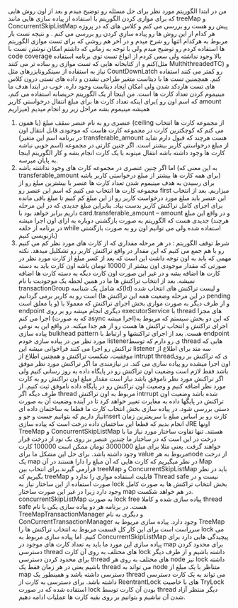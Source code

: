 من در ابتدا الگوریتم مورد نظر برای حل مسئله رو توضیح میدم و بعد از اون روش هایی که برای موازی کردن الگوریتم با استفاده از پیاده سازی هایی مانند treeMap  و  ConcurrentSkipListMap   پیش رو هست رو بررسی می کنم  و کلاس  های که در پروژه هر کدام از این روش ها رو پیاده سازی کردن رو بررسی می کنم . و نتیجه تست بار مربوط به هرکدام ائنها رو شرح میدم و در آخر هم  روشی که برای تست موازی الگوریتم ها استفاده کردم رو توضیح میدم ولی با توجه به زمانی که داشتم امکان نوشتن تست با code coverage بالا وجود نداشته ولی سعی کردم از انواع تست توی برنامه استفاده کنم و از کتابخانه هایی که تست موازی رو ساده تر می کنند(مثل MulthithreadedTC) و نیاز به استفاده از سینکرونایزرهای مثل CountDownLatch رو کمتر می کنند  استفاده کنم. همچمنین تست ها با دیتاست متغیر طراحی نشدن و داده  های تستی درون کلاس های تست هاردکد شدن ولی امکان ایجاد دیتاست وجود داره.
خوب در ایتدا هدف ما مینیموم کردن تعداد کارت ها است. من اینجا از یک الگوریتم حریصانه استفاده می کنم، برای اینکه تعداد کارت ها برای مبلغ انتفال درخواستی کاربر( که اسم اون رو amount میزاریم) همیشه مینیموم بشه مراحل زیر رو انجام میدیم
1.	عنصری رو به نام عنصر سقف مبلغ (یا همون (ceiling از مجموعه کارت ها انتخاب می کنم که کوچکترین کارت در مجموعه کارت هاست که موجودی قابل انتقال اون (در برنامه اسم این متغیر transferable_amount هست هرچند که قبول دارم شاید اسم خوبی نباشه) از مبلغ درخواستی کاربر بیشتر است. اگر چنین کارتی در مجموعه کارت ها وجود داشته باشه انتقال میتونه با یک کارت انجام بشه  و کار الگوریتم اینجا به پایان میرسه.
2.	اما اگر چنین عنصری در مجموعه کارت های وجود نداشته باشه (به این معنی که transferable_amount برای همه کارت ها بیشتر از مبلغ درخواستی کاربر باشه) برای رسیدن به هدف مینیموم شدن تعداد کارت ها عنصر با بیشترین مبلغ رو از مجموعه کارت ها انتخاب می کنیم که اسم این عنصر رو first میزاریم. بعد از انتخاب این عنصر باید مبلغ مورد درخواست کاربر رو از این مبلغ کم کنیم تا مبلغ باقی مانده برای اجرای کامل تراکنش کاربر بدست بیاد. بنابراین مبلغ جدیدی که در این مرحله داریم برابر خواهد بود با card.transferable_amount – amount  و در واقع این مبلغ جدیدی هست که الگوریتم به صورت بازگشتی دوباره به ازای اون اجرا میشه (هرچند در برنامه از حلقه while   استفاده شده ولی می توانیم اون رو به صورت بازگشتی بازنویسی کنیم)
3.	شرط توقف الگوریتم : در هر مرحله مقداری که از کارت های مورد نظر کم می کنیم رو با هم جمع می کنیم که این مفدار در واقع تراکنش کاربر رو تشکلیل میدهد.
نکته مهمی که باید به اون توجه داشت این است که بعد از کسر مبلغ از کارت مورد نظر در صورتی که مقدار موجودی اون بیشتر از 10000  تومان باشه اون کارت باید به دسته کارت  ها اضافه بشه و در غیر این صورت اون کارت دیگه به دسته کارت ها اضافه نمیشه.
بعد از انتخاب تراکنش ها ما در همین لحظه یک موجودیت با نام transactionGroup که شامل یک شناسه(Id) و لیست تراکنش های انتخاب شده است رو به کاربر برمی گردانیم (در این مرحله وضعیت همه این تراکنش ها pending  و یا معلق است) و از طرف دیگر به صورت موازی بخش اجرای تراکنش که معمولا با endpoint دیگری انجام میشه رو بر روی executorService با thread های مجزا اجرا می کنم (که به صورت async اجرا میشه)که این دو بخش سیستم که مریوط به اجرای تراکنش و انتخاب تراکنش ها هست رو از هم جدا میکنه. در واقع این به نوعی پیاده سازی bulkhead pattern هست.
بعد از اجرای تراکنشها و ارتباط با endpoint مورد نظر من در پیاده سازی خودم listenerی رو دارم که توسط thread هایی که  تراکنش رو اجرا می کنند فراخوانی میشه این listener  سه متد برای اطلاع از موفقیت، شکست تراکنش و همچنین اطلاع از intrupt threadی  که تراکنش بر روی اون اجرا میشده رو پیاده سازی می کند. در نیازمندی ما اگر تراکنش مورد نظر موفق باشد فقط لازم است وضعیت اون تراکنش رو در پایگاه داده به روز رسانی کنیم ولی اگر تراکنش مورد نظر ناموفق باشد نیاز است مقدار مبلغ اون تراکنش رو به کارت مورد نظر اضافه کنیم و وضعیت اون تراکنش رو در پایگاه داده ناموفق ثیت کنیم. از طرف دیگه اگر thread مربوط به اون تراکنش intrrupt شده باشد  وضعیت اون تراکنش در پایگها داده به مغایرت تغییر خواهد کرد تا در آینده وضعیت آن به صورت دستی بررسی شود.
در پیاده سازی بخش انتخاب کارت ما قطعا به ساختمان داده ای نیاز داریم که بتوانیم جست و جو وinsert   کارت رو بر اساس مبلغ
با سریعترین زمان انجام بدیم  که قطعا این ساختمان داده درخت است که پیاده سازی JRE اونها  TreeMap   و ConcurrentSkipListMap هستند.  تنها تفاوت ساختار مورد نیاز ما با درخت در این است که در ساختار ما چندین عنصر بر روی بک نود از درخت قرار خواهند گرفت. یعنی مثلا برای مبلغ 3000000  تومان ممکن است 100000  کارت وجود داشته باشد.  برای حل این مشکل ما برای value مربوط به هرnode  از درخت یک map در نظر میگیریم که کارت هایی که آن مبلغ را دارا هستند در آن Map قرارمی گیرند.برای انتخاب بین treeMap  و  ConcurrentSkipListMap  باید در نظر بگیریم که treeMap  قابلیت استفاده موازی را ندارد و Thread safe نیست و در صورت استفاده از این ساختار نیاز به lock بخش انتخاب تراکنش ها به صورت کامل وجود دارد زیرا در غیر این صورت ساختار map در هم خواهد شکست. concurrentSkipListMap به صورت lock free پیاده سازی شده و کاملا thread safe هست. در برنامه هر دو پیاده سازی یکی با نام TreeMapTransactionManager و دیگری به نام ConCurrentTransactionManager وجود دارد.
پیاده سازی مریوط به TreeMap سرراست است برای این کار کل قسمت مربوط به انتخاب تراکنش ها را lock می کنیم.
اما پیاده سازی مربوط به ConcurrentSkipListMap پیچیدگی هایی دارد برای پیاده سازی این مورد ما باید به تعداد کارت های موجود در map  برای محدود کردن دسترسی thread های محتلف به روی آن کارت lock داشته باشیم و از طرف دیگر برای محدود کردن دسترسی thread های محتلف به روی هر node نیز lock داشته باشیم  یعنی در هر زمان فقط یک thread می تواند به node متناظر با یک مبلغ از  map دسترسی داشته باشد و همینطور یک thread  می تواند به یک کارت دسترسی داشته باشد. برای دسترسی به کارت از ReentrantLock های با خاصیت TryLock استفاده شده که در صورت lock بودن آن کارت توسط thread دیگر منتظر آزاد شدن آن نباشیم و بتوانیم بر روی بقیه کارت ها عملیات ادامه دهیم.

